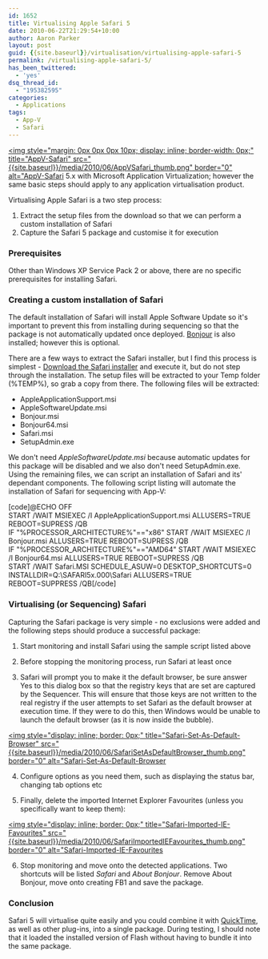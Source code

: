 ```yaml
---
id: 1652
title: Virtualising Apple Safari 5
date: 2010-06-22T21:29:54+10:00
author: Aaron Parker
layout: post
guid: {{site.baseurl}}/virtualisation/virtualising-apple-safari-5
permalink: /virtualising-apple-safari-5/
has_been_twittered:
  - 'yes'
dsq_thread_id:
  - "195382595"
categories:
  - Applications
tags:
  - App-V
  - Safari
---
```

[<img style="margin: 0px 0px 0px 10px; display: inline; border-width: 0px;" title="AppV-Safari" src="{{site.baseurl}}/media/2010/06/AppVSafari_thumb.png" border="0" alt="AppV-Safari](http://www.apple.com/safari/) 5.x with Microsoft Application Virtualization; however the same basic steps should apply to any application virtualisation product.

Virtualising Apple Safari is a two step process:

  1. Extract the setup files from the download so that we can perform a custom installation of Safari
  2. Capture the Safari 5 package and customise it for execution

### Prerequisites

Other than Windows XP Service Pack 2 or above, there are no specific prerequisites for installing Safari.

### Creating a custom installation of Safari

The default installation of Safari will install Apple Software Update so it's important to prevent this from installing during sequencing so that the package is not automatically updated once deployed. [Bonjour](http://en.wikipedia.org/wiki/Apple_Bonjour) is also installed; however this is optional.

There are a few ways to extract the Safari installer, but I find this process is simplest - [Download the Safari installer](http://www.apple.com/safari/download/) and execute it, but do not step through the installation. The setup files will be extracted to your Temp folder (%TEMP%), so grab a copy from there. The following files will be extracted:

  * AppleApplicationSupport.msi
  * AppleSoftwareUpdate.msi
  * Bonjour.msi
  * Bonjour64.msi
  * Safari.msi
  * SetupAdmin.exe

We don't need _AppleSoftwareUpdate.msi_ because automatic updates for this package will be disabled and we also don't need SetupAdmin.exe. Using the remaining files, we can script an installation of Safari and its' dependant components. The following script listing will automate the installation of Safari for sequencing with App-V:

[code]@ECHO OFF  
START /WAIT MSIEXEC /I AppleApplicationSupport.msi ALLUSERS=TRUE REBOOT=SUPRESS /QB  
IF "%PROCESSOR_ARCHITECTURE%"=="x86" START /WAIT MSIEXEC /I Bonjour.msi ALLUSERS=TRUE REBOOT=SUPRESS /QB  
IF "%PROCESSOR_ARCHITECTURE%"=="AMD64" START /WAIT MSIEXEC /I Bonjour64.msi ALLUSERS=TRUE REBOOT=SUPRESS /QB  
START /WAIT Safari.MSI SCHEDULE\_ASUW=0 DESKTOP\_SHORTCUTS=0 INSTALLDIR=Q:\SAFARI5x.000\Safari ALLUSERS=TRUE REBOOT=SUPPRESS /QB[/code]

### Virtualising (or Sequencing) Safari

Capturing the Safari package is very simple - no exclusions were added and the following steps should produce a successful package:

1. Start monitoring and install Safari using the sample script listed above

2. Before stopping the monitoring process, run Safari at least once

3. Safari will prompt you to make it the default browser, be sure answer Yes to this dialog box so that the registry keys that are set are captured by the Sequencer. This will ensure that those keys are not written to the real registry if the user attempts to set Safari as the default browser at execution time. If they were to do this, then Windows would be unable to launch the default browser (as it is now inside the bubble).

[<img style="display: inline; border: 0px;" title="Safari-Set-As-Default-Browser" src="{{site.baseurl}}/media/2010/06/SafariSetAsDefaultBrowser_thumb.png" border="0" alt="Safari-Set-As-Default-Browser]({{site.baseurl}}/media/2010/06/SafariSetAsDefaultBrowser.png)

4. Configure options as you need them, such as displaying the status bar, changing tab options etc

5. Finally, delete the imported Internet Explorer Favourites (unless you specifically want to keep them):

[<img style="display: inline; border: 0px;" title="Safari-Imported-IE-Favourites" src="{{site.baseurl}}/media/2010/06/SafariImportedIEFavourites_thumb.png" border="0" alt="Safari-Imported-IE-Favourites]({{site.baseurl}}/media/2010/06/SafariImportedIEFavourites.png)

6. Stop monitoring and move onto the detected applications. Two shortcuts will be listed _Safari_ and _About Bonjour_. Remove About Bonjour, move onto creating FB1 and save the package.

### Conclusion

Safari 5 will virtualise quite easily and you could combine it with [QuickTime]({{site.baseurl}}/virtualisation/sequencing-apple-quicktime-7x.), as well as other plug-ins, into a single package. During testing, I should note that it loaded the installed version of Flash without having to bundle it into the same package.
